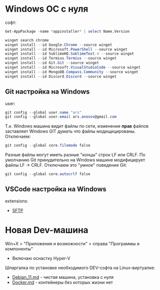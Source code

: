 # Windows ОС с нуля
софт:
```powershell
Get-AppPackage -name *appinstaller* | select Name,Version

winget search chrome
winget install --id Google.Chrome --source winget
winget install --id Microsoft.PowerShell --source winget
winget install --id SublimeHQ.SublimeText.4 --source winget
winget install --id Termius.Termius --source winget
winget install --id Git.Git --source winget
winget install --id Microsoft.VisualStudioCode --source winget
winget install --id MongoDB.Compass.Community --source winget
winget install --id Discord.Discord --source winget
```


## Git настройка на Windows
user:
```powershell
git config --global user.name "ars"
git config --global user.email ars.anosov@gmail.com
```

Т.к. Windows машина видит файлы по сети, изменение **прав** файлов заставляет Windows GIT думать что файлы модищицированы. Отключаем:
```powershell
git config --global core.filemode false
```

Разные файлы могут иметь разные "концы" строк LF или CRLF. По умолчанию Git принудительно на Windows машине модифицирует файлы LF -> CRLF. Отключаем это "умное" поведение Git:
```powershell
git config --global core.autocrlf false
```

## VSCode настройка на Windows
extensions:
- [SFTP](https://marketplace.visualstudio.com/items?itemName=Natizyskunk.sftp)



# Новая Dev-машина

Win+X > "Приложения и возможности" > справа "Программы и компоненты"
- Включаю оснастку Hyper-V

Шпаргалка по установке необходимого DEV-софта на Linux-виртуалке:
- [Debian_11.md](Debian_11.md) - чистая машина, установка с нуля
- [Docker.md](Docker.md) - контейнеры без которых жизни нет

